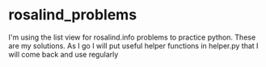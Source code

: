 # rosalind_problems
I'm using the list view for rosalind.info problems to practice python. These are my solutions. 
As I go I will put useful helper functions in helper.py that I will come back and use regularly
